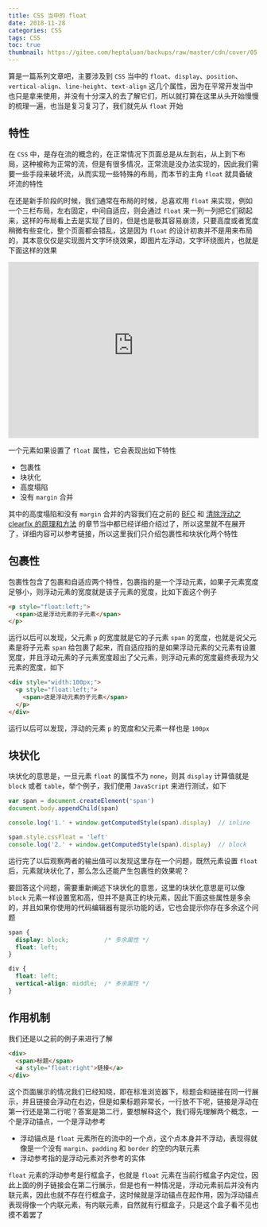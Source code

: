 ```yaml
---
title: CSS 当中的 float
date: 2018-11-28
categories: CSS
tags: CSS
toc: true
thumbnail: https://gitee.com/heptaluan/backups/raw/master/cdn/cover/05.jpg
---
```


算是一篇系列文章吧，主要涉及到 `CSS` 当中的 `float`、`display`、`position`、`vertical-align`、`line-height`、`text-align` 这几个属性，因为在平常开发当中也只是拿来使用，并没有十分深入的去了解它们，所以就打算在这里从头开始慢慢的梳理一遍，也当是复习复习了，我们就先从 `float` 开始

<!--more-->


## 特性

在 `CSS` 中，是存在流的概念的，在正常情况下页面总是从左到右，从上到下布局，这种被称为正常的流，但是有很多情况，正常流是没办法实现的，因此我们需要一些手段来破坏流，从而实现一些特殊的布局，而本节的主角 `float` 就具备破坏流的特性

在还是新手阶段的时候，我们通常在布局的时候，总喜欢用 `float` 来实现，例如一个三栏布局，左右固定，中间自适应，则会通过 `float` 来一列一列把它们砌起来，这样的布局看上去是实现了目的，但是也是极其容易崩溃，只要高度或者宽度稍微有些变化，整个页面都会错乱，这是因为 `float` 的设计初衷并不是用来布局的，其本意仅仅是实现图片文字环绕效果，即图片左浮动，文字环绕图片，也就是下面这样的效果

<iframe width="100%" height="355px" frameborder="0" src="https://interactive-examples.mdn.mozilla.net/pages/css/float.html"></iframe>

一个元素如果设置了 `float` 属性，它会表现出如下特性

* 包裹性
* 块状化
* 高度塌陷
* 没有 `margin` 合并

其中的高度塌陷和没有 `margin` 合并的内容我们在之前的 [BFC](http://localhost:4000/2018/12/03/CSS/06/) 和 [清除浮动之 clearfix 的原理和方法](http://localhost:4000/2016/11/17/CSS/01/) 的章节当中都已经详细介绍过了，所以这里就不在展开了，详细内容可以参考链接，所以这里我们只介绍包裹性和块状化两个特性

## 包裹性

包裹性包含了包裹和自适应两个特性，包裹指的是一个浮动元素，如果子元素宽度足够小，则浮动元素的宽度就是该子元素的宽度，比如下面这个例子

```html
<p style="float:left;">
  <span>这是浮动元素的子元素</span>
</p>
```

运行以后可以发现，父元素 `p` 的宽度就是它的子元素 `span` 的宽度，也就是说父元素是将子元素 `span` 给包裹了起来，而自适应指的是如果浮动元素的父元素有设置宽度，并且浮动元素的子元素宽度超出了父元素，则浮动元素的宽度最终表现为父元素的宽度，如下

```html
<div style="width:100px;">
  <p style="float:left;">
    <span>这是浮动元素的子元素</span>
  </p>
</div>
```

运行以后可以发现，浮动的元素 `p` 的宽度和父元素一样也是 `100px`


## 块状化

块状化的意思是，一旦元素 `float` 的属性不为 `none`，则其 `display` 计算值就是 `block` 或者 `table`，举个例子，我们使用 `JavaScript` 来进行测试，如下

```js
var span = document.createElement('span')
document.body.appendChild(span)

console.log('1.' + window.getComputedStyle(span).display)  // inline

span.style.cssFloat = 'left'
console.log('2.' + window.getComputedStyle(span).display)  // block
```

运行完了以后观察两者的输出值可以发现这里存在一个问题，既然元素设置 `float` 后，元素就块状化了，那么怎么还能产生包裹性的效果呢？

要回答这个问题，需要重新阐述下块状化的意思，这里的块状化意思是可以像 `block` 元素一样设置宽和高，但并不是真正的块元素，因此下面这些属性是多余的，并且如果你使用的代码编辑器有提示功能的话，它也会提示你存在多余这个问题

```css
span {
  display: block;          /* 多余属性 */
  float: left;
}

div {
  float: left;
  vertical-align: middle;  /* 多余属性 */
}
```













## 作用机制

我们还是以之前的例子来进行了解

```html
<div>
  <span>标题</span>
  <a style="float:right">链接</a>
</div>
```

这个页面展示的情况我们已经知晓，即在标准浏览器下，标题会和链接在同一行展示，并且链接会浮动在右边，但是如果标题非常长，一行放不下呢，链接是浮动在第一行还是第二行呢？答案是第二行，要想解释这个，我们得先理解两个概念，一个是浮动锚点，一个是浮动参考

* 浮动锚点是 `float` 元素所在的流中的一个点，这个点本身并不浮动，表现得就像是一个没有 `margin`、`padding` 和 `border` 的空的内联元素
* 浮动参考指的是浮动元素对齐参考的实体

`float` 元素的浮动参考是行框盒子，也就是 `float` 元素在当前行框盒子内定位，因此上面的例子链接会在第二行展示，但是也有一种情况是，浮动元素前后并没有内联元素，因此也就不存在行框盒子，这时候就是浮动锚点在起作用，因为浮动锚点表现得像一个内联元素，有内联元素，自然就有行框盒子，只是这个盒子看不见也摸不着罢了








